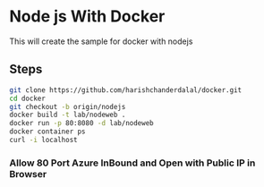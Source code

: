 # Node js With Docker

This will create the sample for docker with nodejs

## Steps

```bash
git clone https://github.com/harishchanderdalal/docker.git
cd docker
git checkout -b origin/nodejs
docker build -t lab/nodeweb .
docker run -p 80:8080 -d lab/nodeweb
docker container ps
curl -i localhost
```
### Allow 80 Port Azure InBound and Open with Public IP in Browser
